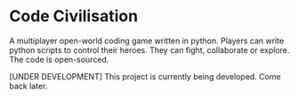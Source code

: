 # Code Civilisation
A multiplayer open-world coding game written in python. Players can write python scripts to control their heroes. They can fight, collaborate or explore. The code is open-sourced.

[UNDER DEVELOPMENT]
This project is currently being developed. Come back later.
